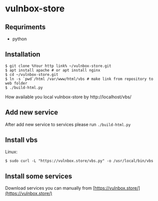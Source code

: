 # vulnbox-store

## Requriments

* python

## Installation 

```
$ git clone %Your http link% ~/vulnbox-store.git
$ apt install apache # or apt install nginx
$ cd ~/vulnbox-store.git
$ ln -s `pwd`/html /var/www/html/vbs # make link from repository to web folder
$ ./build-html.py
```

How available you local vulnbox-store by http://localhost/vbs/

## Add new service 

After add new service to services please run `./build-html.py`

## Install vbs

Linux:

```
$ sudo curl -L "https://vulnbox.store/vbs.py" -o /usr/local/bin/vbs
```

## Install some services

Download services you can manually from [https://vulnbox.store/](https://vulnbox.store/)
